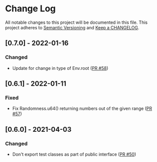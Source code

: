 # Change Log

All notable changes to this project will be documented in this file. This project adheres to [Semantic Versioning](http://semver.org/) and [Keep a CHANGELOG](http://keepachangelog.com/).

## [0.7.0] - 2022-01-16

### Changed

- Update for change in type of Env.root ([PR #58](https://github.com/ponylang/ponycheck/pull/58))

## [0.6.1] - 2022-01-11

### Fixed

- Fix Randomness.u64() returning numbers out of the given range ([PR #57](https://github.com/ponylang/ponycheck/pull/57))

## [0.6.0] - 2021-04-03

### Changed

- Don't export test classes as part of public interface ([PR #50](https://github.com/ponylang/ponycheck/pull/50))


